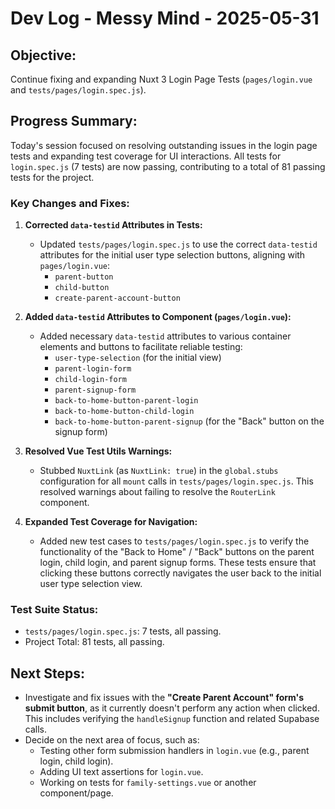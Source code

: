 # Dev Log - Messy Mind - 2025-05-31

## Objective:
Continue fixing and expanding Nuxt 3 Login Page Tests (`pages/login.vue` and `tests/pages/login.spec.js`).

## Progress Summary:

Today's session focused on resolving outstanding issues in the login page tests and expanding test coverage for UI interactions. All tests for `login.spec.js` (7 tests) are now passing, contributing to a total of 81 passing tests for the project.

### Key Changes and Fixes:

1.  **Corrected `data-testid` Attributes in Tests:**
    *   Updated `tests/pages/login.spec.js` to use the correct `data-testid` attributes for the initial user type selection buttons, aligning with `pages/login.vue`:
        *   `parent-button`
        *   `child-button`
        *   `create-parent-account-button`

2.  **Added `data-testid` Attributes to Component (`pages/login.vue`):**
    *   Added necessary `data-testid` attributes to various container elements and buttons to facilitate reliable testing:
        *   `user-type-selection` (for the initial view)
        *   `parent-login-form`
        *   `child-login-form`
        *   `parent-signup-form`
        *   `back-to-home-button-parent-login`
        *   `back-to-home-button-child-login`
        *   `back-to-home-button-parent-signup` (for the "Back" button on the signup form)

3.  **Resolved Vue Test Utils Warnings:**
    *   Stubbed `NuxtLink` (as `NuxtLink: true`) in the `global.stubs` configuration for all `mount` calls in `tests/pages/login.spec.js`. This resolved warnings about failing to resolve the `RouterLink` component.

4.  **Expanded Test Coverage for Navigation:**
    *   Added new test cases to `tests/pages/login.spec.js` to verify the functionality of the "Back to Home" / "Back" buttons on the parent login, child login, and parent signup forms. These tests ensure that clicking these buttons correctly navigates the user back to the initial user type selection view.

### Test Suite Status:
*   `tests/pages/login.spec.js`: 7 tests, all passing.
*   Project Total: 81 tests, all passing.

## Next Steps:
*   Investigate and fix issues with the **"Create Parent Account" form's submit button**, as it currently doesn't perform any action when clicked. This includes verifying the `handleSignup` function and related Supabase calls.
*   Decide on the next area of focus, such as:
    *   Testing other form submission handlers in `login.vue` (e.g., parent login, child login).
    *   Adding UI text assertions for `login.vue`.
    *   Working on tests for `family-settings.vue` or another component/page.
